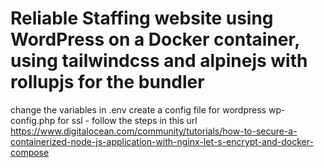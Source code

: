 # Reliable Staffing website using WordPress on a Docker container, using tailwindcss and alpinejs with rollupjs for the bundler


change the variables in .env
create a config file for wordpress wp-config.php
for ssl - follow the steps in this url https://www.digitalocean.com/community/tutorials/how-to-secure-a-containerized-node-js-application-with-nginx-let-s-encrypt-and-docker-compose

